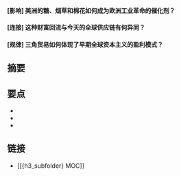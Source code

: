 #### [影响] 美洲的糖、烟草和棉花如何成为欧洲工业革命的催化剂？


#### [连接] 这种财富回流与今天的全球供应链有何异同？


#### [规律] 三角贸易如何体现了早期全球资本主义的盈利模式？


## 摘要


## 要点

- 
- 
- 

## 链接

- [[{h3_subfolder} MOC]]

